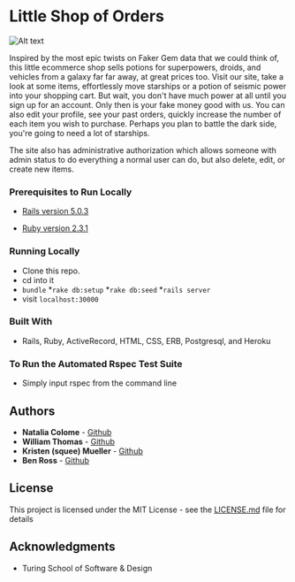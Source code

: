 # Little Shop of Orders

![Alt text](https://github.com/Benja-Ross/little_shop/blob/master/app/screen-shots/little_shop_page.png?raw=true "Droids Category Page")

Inspired by the most epic twists on Faker Gem data that we could think of, this little ecommerce shop sells potions for superpowers, droids, and vehicles from a galaxy far far away, at great prices too. Visit our site, take a look at some items, effortlessly move starships or a potion of seismic power into your shopping cart. But wait, you don't have much power at all until you sign up for an account. Only then is your fake money good with us. You can also edit your profile, see your past orders, quickly increase the number of each item you wish to purchase. Perhaps you plan to battle the dark side, you're going to need a lot of starships.

The site also has administrative authorization which allows someone with admin status to do everything a normal user can do, but also delete, edit, or create new items.

### Prerequisites to Run Locally

  * [Rails version 5.0.3](http://installrails.com/)

  * [Ruby version 2.3.1](https://www.ruby-lang.org/en/documentation/installation/)

### Running Locally

  * Clone this repo.
  * cd into it
  * ```bundle```
  *```rake db:setup```
  *```rake db:seed```
  *```rails server```
  * visit ```localhost:30000```

### Built With

 * Rails, Ruby, ActiveRecord, HTML, CSS, ERB, Postgresql, and Heroku

### To Run the Automated Rspec Test Suite

 * Simply input rspec from the command line

## Authors

* **Natalia Colome** - [Github](https://github.com/nmcolome)
* **William Thomas** - [Github](https://github.com/wthoma22)
* **Kristen (squee) Mueller** - [Github](https://github.com/squeemishly)
* **Ben Ross** - [Github](https://github.com/Benja-Ross)

## License

This project is licensed under the MIT License - see the [LICENSE.md](LICENSE.md) file for details

## Acknowledgments

* Turing School of Software & Design
